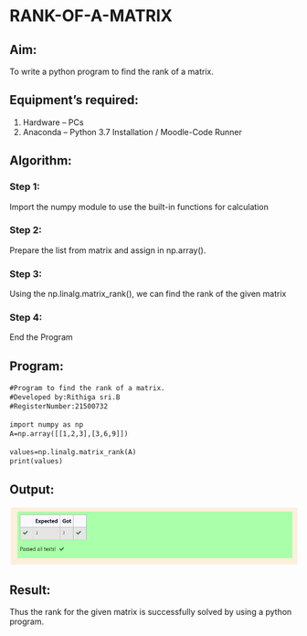 # RANK-OF-A-MATRIX

## Aim:
To write a python program to find the rank of a matrix.

## Equipment’s required:
1. 	Hardware – PCs
2. 	Anaconda – Python 3.7 Installation / Moodle-Code Runner

## Algorithm:

### Step 1: 
Import the numpy module to use the built-in functions for calculation

### Step 2: 
Prepare the list from matrix and assign in np.array().

### Step 3: 
Using the np.linalg.matrix_rank(), we can find the rank of the given matrix

### Step 4:
End the Program

## Program:
```
#Program to find the rank of a matrix.
#Developed by:Rithiga sri.B
#RegisterNumber:21500732

import numpy as np
A=np.array([[1,2,3],[3,6,9]])

values=np.linalg.matrix_rank(A)
print(values)
```

## Output:
![OUTPUT](./Output.png)

## Result:
Thus the rank for the given matrix is successfully solved by  using a python program.

